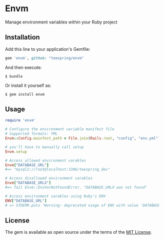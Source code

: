 # Envm

Manage environment variables within your Ruby project

## Installation

Add this line to your application's Gemfile:

```ruby
gem 'envm', github: "teespring/envm"
```

And then execute:

    $ bundle

Or install it yourself as:

    $ gem install envm

## Usage

```ruby
require 'envm'

# Configure the environment variable manifest file
# Supported formats: YML
Envm::Config.mainfest_path = File.join(Rails.root, "config", "env.yml")

# you'll have to manually call setup
Envm.setup

# Access allowed environment varables
Envm["DATABASE_URL"]
#=> "mysql2://root@localhost:3306/teespring_dev"

# Access disallowed environment varables
Envm["DATABASE_URLX"]
#=> fail Envm::EnvVarNotFoundError, "DATABASE_URLX was not found"

# Access environment varables using Ruby's ENV
ENV["DATABASE_URL"]
# => STDERR.puts "Warning: deprecated usage of ENV with value 'DATABASE_URL'"
```

## License

The gem is available as open source under the terms of the [MIT License](http://opensource.org/licenses/MIT).
